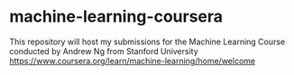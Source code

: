# machine-learning-coursera
This repository will host my submissions for the Machine Learning Course conducted by Andrew Ng from Stanford University
https://www.coursera.org/learn/machine-learning/home/welcome
